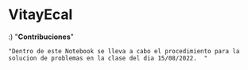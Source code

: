 # VitayEcal

:)
"**Contribuciones**"

    "Dentro de este Notebook se lleva a cabo el procedimiento para la solucion de problemas en la clase del dia 15/08/2022.  "
